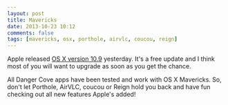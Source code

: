 ```yaml
---
layout: post
title: Mavericks
date: 2013-10-23 10:12
comments: false
tags: [mavericks, osx, porthole, airvlc, coucou, reign]
---
```


Apple released [OS X version 10.9](https://itunes.apple.com/app/os-x-mavericks/id675248567) yesterday. It's a free update and I think
most of you will want to upgrade as soon as you get the chance.

All Danger Cove apps have been tested and work with OS X Mavericks. So, don't let 
Porthole, AirVLC, coucou or Reign hold you back and have fun checking out all new 
features Apple's added!
